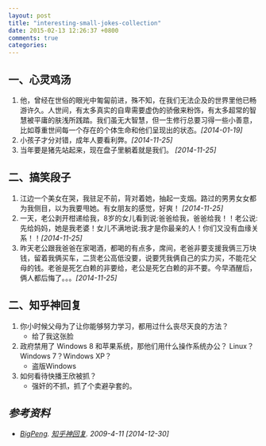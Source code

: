 ```yaml
---
layout: post
title: "interesting-small-jokes-collection"
date: 2015-02-13 12:26:37 +0800
comments: true
categories: 
---
```


一、心灵鸡汤
------------------------------------------------------------

1. 他，曾经在世俗的眼光中匍匐前进，殊不知，在我们无法企及的世界里他已畅游许久。人世间，有太多真实的自卑需要虚伪的骄傲来粉饰，有太多超常的智慧被平庸的肤浅所践踏。我们虽无大智慧，但一生修行总要习得一些小善意，比如尊重世间每一个存在的个体生命和他们呈现出的状态。*[2014-01-19]*
2. 小孩子才分对错，成年人要看利弊。*[2014-11-25]*
3. 当年要是猪先站起来，现在盘子里躺着就是我们。 *[2014-11-25]*

<!-- more -->

二、搞笑段子
------------------------------------------------------------
1. 江边一个美女在哭，我驻足不前，背对着她，抽起一支烟。路过的男男女女都为我侧目，以为我要甩她。有女朋友的感觉，好爽！ *[2014-11-25]*
2. 一天，老公剥开柑递给我，8岁的女儿看到说:爸爸给我，爸爸给我！！老公说:先给妈妈，她是我老婆！女儿不满地说:我才是你最亲的人！你们又没有血缘关系！！*[2014-11-25]*
3. 昨天老公跟我爸爸在家喝酒，都喝的有点多，席间，老爸非要支援我俩三万块钱，留着我俩买车，二货老公高低没要，说要凭我俩自己的实力买，不能花父母的钱。老爸是死乞白赖的非要给，老公是死乞白赖的非不要。今早酒醒后，俩人都后悔了。。。*[2014-11-25]*

二、知乎神回复
------------------------------------------------------------

1. 你小时候父母为了让你能够努力学习，都用过什么丧尽天良的方法？
	- 给了我这张脸  
2. 政府禁用了 Windows 8 和苹果系统，那他们用什么操作系统办公？
Linux？Windows 7？Windows XP？
	- 盗版Windows 
3. 如何看待快播王欣被抓？ 
	- 强奸的不抓，抓了个卖避孕套的。


*参考资料*
------------------------------

- *[BigPeng](https://github.com/BigPeng). [知乎神回复](https://github.com/BigPeng/zhihu_shenhuifu). 2009-4-11 [2014-12-30]*
